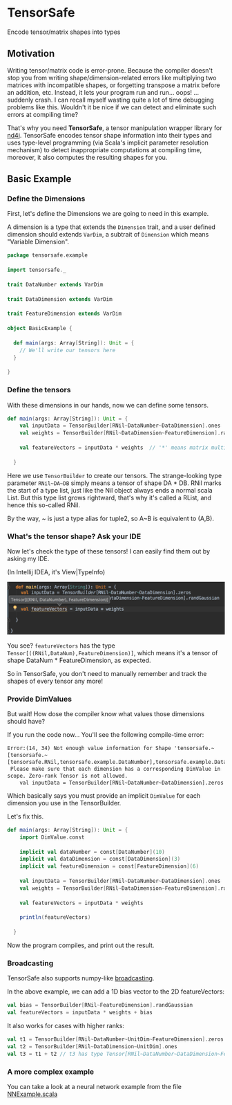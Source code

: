 # TensorSafe

Encode tensor/matrix shapes into types

## Motivation

Writing tensor/matrix code is error-prone. Because the compiler doesn't
 stop you from writing shape/dimension-related errors like multiplying two matrices with incompatible
 shapes, or forgetting transpose a matrix before an addition, etc.
 Instead, it lets your program run and run... oops! ... suddenly crash. I
 can recall myself wasting quite a lot of time debugging problems like this.
 Wouldn't it be nice if we can detect and eliminate such errors at compiling time?
 
That's why you need **TensorSafe**, a tensor manipulation wrapper library for
[nd4j](https://github.com/deeplearning4j/nd4j). TensorSafe encodes tensor
shape information into their types and uses type-level programming (via Scala's implicit parameter resolution mechanism) to detect inappropriate computations at compiling time, moreover, it also computes the resulting shapes for you.
 

## Basic Example

### Define the Dimensions

First, let's define the Dimensions we are going to need in this example.

A dimension is a type that extends the `Dimension` trait, and a user defined
dimension should extends `VarDim`, a subtrait of `Dimension` which means
"Variable Dimension".

```scala
package tensorsafe.example

import tensorsafe._

trait DataNumber extends VarDim

trait DataDimension extends VarDim

trait FeatureDimension extends VarDim

object BasicExample {

  def main(args: Array[String]): Unit = {
    // We'll write our tensors here
  }

}

```

### Define the tensors

With these dimensions in our hands, now we can define some tensors.

```scala
def main(args: Array[String]): Unit = {
    val inputData = TensorBuilder[RNil~DataNumber~DataDimension].ones
    val weights = TensorBuilder[RNil~DataDimension~FeatureDimension].rand
    
    val featureVectors = inputData * weights  // '*' means matrix multiplication
    
  }
```

Here we use `TensorBuilder` to create our tensors. The strange-looking
type parameter `RNil~DA~DB` simply means a tensor of shape DA * DB. RNil 
 marks the start of a type list, just like the Nil object always ends a 
 normal scala List. But this type list grows rightward, that's why it's called a RList,
 and hence this so-called RNil.

By the way, ~ is just a type alias for tuple2, so A~B is equivalent to (A,B).

### What's the tensor shape? Ask your IDE

Now let's check the type of these tensors! I can easily find them out by asking
my IDE. 

(In Intellij IDEA, it's View|TypeInfo)

![ask-type](images/ask-type.png)

You see? `featureVectors` has the type `Tensor[((RNil,DataNum),FeatureDimension)]`, which
means it's a tensor of shape DataNum * FeatureDimension, as expected.

So in TensorSafe, you don't need to manually remember and track the shapes of every tensor any more!
 
### Provide DimValues
 
But wait! How dose the compiler know what values those dimensions should have?

If you run the code now... You'll see the following compile-time error:

```
Error:(14, 34) Not enough value information for Shape 'tensorsafe.~[tensorsafe.~[tensorsafe.RNil,tensorsafe.example.DataNumber],tensorsafe.example.DataDimension]'
 Please make sure that each dimension has a corresponding DimValue in scope. Zero-rank Tensor is not allowed.
    val inputData = TensorBuilder[RNil~DataNumber~DataDimension].zeros
```    

Which basically says you must provide an implicit `DimValue` for each dimension you use in the TensorBuilder.

Let's fix this.

```scala
def main(args: Array[String]): Unit = {
    import DimValue.const

    implicit val dataNumber = const[DataNumber](10)
    implicit val dataDimension = const[DataDimension](3)
    implicit val featureDimension = const[FeatureDimension](6)

    val inputData = TensorBuilder[RNil~DataNumber~DataDimension].ones
    val weights = TensorBuilder[RNil~DataDimension~FeatureDimension].rand

    val featureVectors = inputData * weights

    println(featureVectors)

  }
```

Now the program compiles, and print out the result.
  
### Broadcasting
  
TensorSafe also supports numpy-like [broadcasting](http://docs.scipy.org/doc/numpy-1.10.0/user/basics.broadcasting.html).

In the above example, we can add a 1D bias vector to the 2D featureVectors:
  
```scala
val bias = TensorBuilder[RNil~FeatureDimension].randGaussian
val featureVectors = inputData * weights + bias
```

It also works for cases with higher ranks:
  
```scala
val t1 = TensorBuilder[RNil~DataNumber~UnitDim~FeatureDimension].zeros // UnitDim is a dimension with value 1
val t2 = TensorBuilder[RNil~DataDimension~UnitDim].ones
val t3 = t1 + t2 // t3 has type Tensor[RNil~DataNumber~DataDimension~FeatureDimension]
```
  
### A more complex example
  
You can take a look at a neural network example from the file 
[NNExample.scala](src/main/scala-2.11/tensorsafe/example/NNExample.scala)
   

  